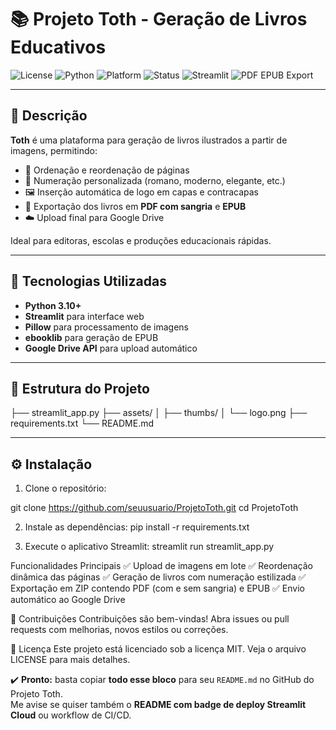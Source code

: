# 📚 Projeto Toth - Geração de Livros Educativos

![License](https://img.shields.io/badge/license-MIT-green.svg)
![Python](https://img.shields.io/badge/python-3.10%2B-blue)
![Platform](https://img.shields.io/badge/platform-Windows%20%7C%20Linux-lightgrey)
![Status](https://img.shields.io/badge/status-Estável-brightgreen)
![Streamlit](https://img.shields.io/badge/built%20with-Streamlit-red)
![PDF EPUB Export](https://img.shields.io/badge/export-PDF%20%7C%20EPUB-blueviolet)

---

## 📝 Descrição

**Toth** é uma plataforma para geração de livros ilustrados a partir de imagens, permitindo:

- 📑 Ordenação e reordenação de páginas
- 🔢 Numeração personalizada (romano, moderno, elegante, etc.)
- 🖼️ Inserção automática de logo em capas e contracapas
- 📄 Exportação dos livros em **PDF com sangria** e **EPUB**
- ☁️ Upload final para Google Drive

Ideal para editoras, escolas e produções educacionais rápidas.

---

## 🚀 Tecnologias Utilizadas

- **Python 3.10+**
- **Streamlit** para interface web
- **Pillow** para processamento de imagens
- **ebooklib** para geração de EPUB
- **Google Drive API** para upload automático

---

## 📂 Estrutura do Projeto

├── streamlit_app.py
├── assets/
│ ├── thumbs/
│ └── logo.png
├── requirements.txt
└── README.md


---

## ⚙️ Instalação

1. Clone o repositório:


git clone https://github.com/seuusuario/ProjetoToth.git
cd ProjetoToth

2. Instale as dependências:
pip install -r requirements.txt

3. Execute o aplicativo Streamlit:
streamlit run streamlit_app.py

Funcionalidades Principais
✅ Upload de imagens em lote
✅ Reordenação dinâmica das páginas
✅ Geração de livros com numeração estilizada
✅ Exportação em ZIP contendo PDF (com e sem sangria) e EPUB
✅ Envio automático ao Google Drive

🤝 Contribuições
Contribuições são bem-vindas! Abra issues ou pull requests com melhorias, novos estilos ou correções.

📄 Licença
Este projeto está licenciado sob a licença MIT. Veja o arquivo LICENSE para mais detalhes.


✔️ **Pronto:** basta copiar **todo esse bloco** para seu `README.md` no GitHub do Projeto Toth.  
Me avise se quiser também o **README com badge de deploy Streamlit Cloud** ou workflow de CI/CD.

```


